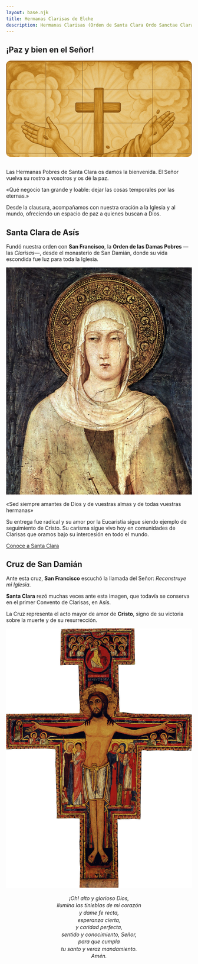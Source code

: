 ```yaml
---
layout: base.njk
title: Hermanas Clarisas de Elche
description: Hermanas Clarisas (Orden de Santa Clara Ordo Sanctae Clarae OSC de Elche – Monasterio de Santa Clara. Monjas de vida contemplativa que ofrecen oración, meditación y ayuda espiritual desde 1516 en el corazón de Elche. Espíritu Franciscano.
---
```


<h2 class="centrado">¡Paz y bien en el Señor!</h2>

<div style="position: relative; width: 100%; max-width: 600px; height: 260px; overflow: hidden; margin: 0 auto 2rem auto; border-radius: 12px;">
  <img src="/imagenes/paz-y-bien-ocre.png" alt="Paz y Bien" style="position: absolute; top: 0; left: 0; width: 100%;" />
</div>

<p>
  Las Hermanas Pobres de Santa Clara os damos la bienvenida. El Señor vuelva su rostro a vosotros y os dé la paz.
</p> 

<p class="frase-impacto">«Qué negocio tan grande y loable: dejar las cosas temporales por las eternas.»</p>

<p>
  Desde la clausura, acompañamos con nuestra oración a la Iglesia y al mundo, ofreciendo un espacio de paz a quienes buscan a Dios.
</p>
<p></p>

<h2>Santa Clara de Asís</h2>

<p>
  Fundó nuestra orden con <strong>San Francisco</strong>, la <strong>Orden de las Damas Pobres</strong> —las <em>Clarisas</em>—, desde el 
  monasterio de San Damián, donde su vida escondida fue luz para toda la Iglesia.
</p>

<img src="/imagenes/simone-martini.jpg" alt="Santa Clara" />

<p class="frase-impacto">«Sed siempre amantes de Dios y de vuestras almas y de todas vuestras hermanas»</p>

<p>
  Su entrega fue radical y su amor por la Eucaristía sigue siendo ejemplo de seguimiento de Cristo. Su carisma sigue
  vivo hoy en comunidades de Clarisas que oramos bajo su intercesión en todo el mundo.
</p>

<a href="/sections/santa-clara/" class="boton">Conoce a Santa Clara</a>

<p></p>

<h2>Cruz de San Damián</h2>

<p>
  Ante esta cruz, <strong>San Francisco</strong> escuchó la llamada del Señor: <em>Reconstruye mi Iglesia</em>.
</p>

<p>
  <strong>Santa Clara</strong> rezó muchas veces ante esta imagen, que todavía se conserva en el primer Convento de Clarisas, en Asís.
</p>

<p>
  La Cruz representa el acto mayor de amor de <strong>Cristo</strong>, signo de su victoria sobre la muerte y de su resurrección.
</p>

<img src="/imagenes/cruz-san-damian.gif" alt="Cruz de San Damián" />

<p style="text-align: center; font-style: italic; line-height: 1.4; margin-top: 1rem;">
  ¡Oh! alto y glorioso Dios,<br />
  ilumina las tinieblas de mi corazón<br />
  y dame fe recta,<br />
  esperanza cierta,<br />
  y caridad perfecta,<br />
  sentido y conocimiento, Señor,<br />
  para que cumpla<br />
  tu santo y veraz mandamiento.<br />
  Amén.
</p>
